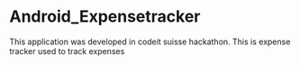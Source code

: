 # Android_Expensetracker
 This application was developed in codeit suisse hackathon. This is expense tracker used to track expenses
